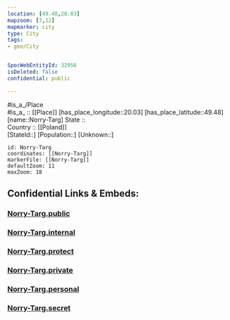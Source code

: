 ```yaml
---
location: [49.48,20.03] 
mapzoom: [7,12] 
mapmarker: city 
type: City
tags:
- geo/City


SpocWebEntityId: 32956
isDeleted: false
confidential: public

---
```

#is_a_/Place  
#is_a_ :: [[Place]] 
[has_place_longitude::20.03] 
[has_place_latitude::49.48] 
[name::Norry-Targ] 
State ::  
Country :: [[Poland]]  
[StateId::] 
[Population::] 
[Unknown::] 


```leaflet
id: Norry-Targ
coordinates: [[Norry-Targ]] 
markerFile: [[Norry-Targ]] 
defaultZoom: 11 
maxZoom: 18
```


## Confidential Links & Embeds: 

### [Norry-Targ.public](/_public/\Earth\Continent\Europe\Europe~East\Poland\Provinces~Poland\Lesser_Poland\CityNorry-Targ.public.md) 

### [Norry-Targ.internal](/_internal/\Earth\Continent\Europe\Europe~East\Poland\Provinces~Poland\Lesser_Poland\CityNorry-Targ.internal.md) 

### [Norry-Targ.protect](/_protect/\Earth\Continent\Europe\Europe~East\Poland\Provinces~Poland\Lesser_Poland\CityNorry-Targ.protect.md) 

### [Norry-Targ.private](/_private/\Earth\Continent\Europe\Europe~East\Poland\Provinces~Poland\Lesser_Poland\CityNorry-Targ.private.md) 

### [Norry-Targ.personal](/_personal/\Earth\Continent\Europe\Europe~East\Poland\Provinces~Poland\Lesser_Poland\CityNorry-Targ.personal.md) 

### [Norry-Targ.secret](/_secret/\Earth\Continent\Europe\Europe~East\Poland\Provinces~Poland\Lesser_Poland\CityNorry-Targ.secret.md)

